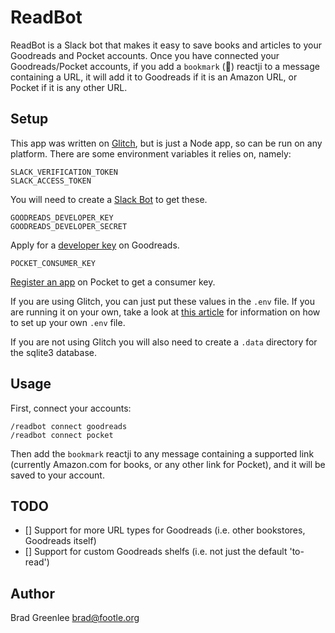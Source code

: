 # ReadBot

ReadBot is a Slack bot that makes it easy to save books and articles to your
Goodreads and Pocket accounts. Once you have connected your Goodreads/Pocket accounts, if you add a `bookmark` (🔖) reactji to a message containing a URL, it will add it to Goodreads if it is an Amazon URL, or Pocket if it is any other URL.

## Setup

This app was written on [Glitch](https://glitch.com/edit/#!/readbot), but is just a Node app, so can be run on any platform. There are some environment variables it relies on, namely:

```
SLACK_VERIFICATION_TOKEN
SLACK_ACCESS_TOKEN
```

You will need to create a [Slack Bot](https://api.slack.com/bot-users) to get these.

```
GOODREADS_DEVELOPER_KEY
GOODREADS_DEVELOPER_SECRET
```

Apply for a [developer key](https://www.goodreads.com/api/keys) on Goodreads.

```
POCKET_CONSUMER_KEY
```

[Register an app](http://getpocket.com/developer/apps/new) on Pocket to get a consumer key.

If you are using Glitch, you can just put these values in the `.env` file. If you are running it on your own, take a look at [this article](https://www.twilio.com/blog/2017/08/working-with-environment-variables-in-node-js.html) for information on how to set up your own `.env` file.

If you are not using Glitch you will also need to create a `.data` directory for the sqlite3 database.

## Usage

First, connect your accounts:

```
/readbot connect goodreads
/readbot connect pocket
```

Then add the `bookmark` reactji to any message containing a supported link (currently Amazon.com for books, or any other link for Pocket), and it will be saved to your account.

## TODO

- [] Support for more URL types for Goodreads (i.e. other bookstores, Goodreads itself)
- [] Support for custom Goodreads shelfs (i.e. not just the default 'to-read')

## Author

Brad Greenlee <brad@footle.org>
